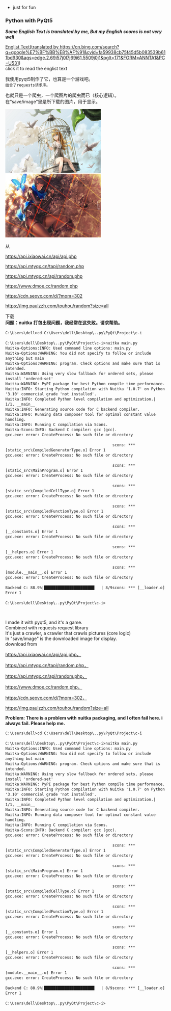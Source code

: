 
- just for fun  
### Python with PyQt5
***Some English Text is translated by me, But my English scores is not very well***  

<a href="#english">Englist Text(translated by <https://cn.bing.com/search?q=google%E7%BF%BB%E8%AF%91&cvid=fa59938cb75f45d5b083539b611bd930&aqs=edge.2.69i57j0l7j69i61.5509j0j1&pglt=171&FORM=ANNTA1&PC=U531>)<br>click it to read the englist text</a>

我使用pyqt5制作了它，也算是一个游戏吧。  
`结合了requests请求库。`

也就只是一个爬虫，一个爬图片的爬虫而已（核心逻辑）。  
在“save/image”里是所下载的图片，用于显示。

<!--![](https://github.com/Lro-Steven-aq/1/blob/main/save/image/005BYqpgly1frn98tewvfj31hc0u0doj.jpg.png)
![](https://github.com/Lro-Steven-aq/1/blob/main/save/image/0072Vf1pgy1fodqiavi9zj31kw0uzhdx.jpg.png)-->
<img src="https://github.com/Lro-Steven-aq/1/blob/main/save/image/005BYqpgly1frn98tewvfj31hc0u0doj.jpg.png" width="300" height="200"><img src="https://github.com/Lro-Steven-aq/1/blob/main/save/image/0072Vf1pgy1fodqiavi9zj31kw0uzhdx.jpg.png" width="300" height="200">  
  
从  
  
  <https://api.ixiaowai.cn/api/api.php>   
    
  <https://api.mtyqx.cn/tapi/random.php>  
    
  <https://api.mtyqx.cn/api/random.php>  
    
  <https://www.dmoe.cc/random.php>  
    
  <https://cdn.seovx.com/d/?mom=302>  
    
  <https://img.paulzzh.com/touhou/random?size=all>  
      
下载  
<strong> 问题：nuitka 打包出现问题，我经常在这失败。请求帮助。</strong>  
```
C:\Users\dell>cd C:\Users\dell\Desktop\..py\PyQt\Project\c-i

C:\Users\dell\Desktop\..py\PyQt\Project\c-i>nuitka main.py
Nuitka-Options:INFO: Used command line options: main.py
Nuitka-Options:WARNING: You did not specify to follow or include anything but main
Nuitka-Options:WARNING: program. Check options and make sure that is intended.
Nuitka:WARNING: Using very slow fallback for ordered sets, please install 'ordered-set'
Nuitka:WARNING: PyPI package for best Python compile time performance.
Nuitka:INFO: Starting Python compilation with Nuitka '1.0.7' on Python '3.10' commercial grade 'not installed'.
Nuitka:INFO: Completed Python level compilation and optimization.| 1/1, __main__
Nuitka:INFO: Generating source code for C backend compiler.
Nuitka:INFO: Running data composer tool for optimal constant value handling.
Nuitka:INFO: Running C compilation via Scons.
Nuitka-Scons:INFO: Backend C compiler: gcc (gcc).
gcc.exe: error: CreateProcess: No such file or directory

                                               scons: *** [static_src\CompiledGeneratorType.o] Error 1
gcc.exe: error: CreateProcess: No such file or directory

                                               scons: *** [static_src\MainProgram.o] Error 1
gcc.exe: error: CreateProcess: No such file or directory

                                               scons: *** [static_src\CompiledCellType.o] Error 1
gcc.exe: error: CreateProcess: No such file or directory

                                               scons: *** [static_src\CompiledFunctionType.o] Error 1
gcc.exe: error: CreateProcess: No such file or directory

                                               scons: *** [__constants.o] Error 1
gcc.exe: error: CreateProcess: No such file or directory

                                               scons: *** [__helpers.o] Error 1
gcc.exe: error: CreateProcess: No such file or directory

                                               scons: *** [module.__main__.o] Error 1
gcc.exe: error: CreateProcess: No such file or directory

Backend C: 88.9%|██████████████████████▏  | 8/9scons: *** [__loader.o] Error 1

C:\Users\dell\Desktop\..py\PyQt\Project\c-i>
```
  
  
  

<p id="english"><br>
  
I made it with pyqt5, and it's a game.<br>
Combined with requests request library<br>
It's just a crawler, a crawler that crawls pictures (core logic)<br>
In "save/image" is the downloaded image for display.<br>
  download from  
  
  <https://api.ixiaowai.cn/api/api.php，>   
    
  <https://api.mtyqx.cn/tapi/random.php，>  
    
  <https://api.mtyqx.cn/api/random.php，>  
    
  <https://www.dmoe.cc/random.php，>  
    
  <https://cdn.seovx.com/d/?mom=302，>  
    
  <https://img.paulzzh.com/touhou/random?size=all>  
      


</p>
<strong> Problem: There is a problem with nuitka packaging, and I often fail here. i always fail. Please help me.</strong>

```
C:\Users\dell>cd C:\Users\dell\Desktop\..py\PyQt\Project\c-i

C:\Users\dell\Desktop\..py\PyQt\Project\c-i>nuitka main.py
Nuitka-Options:INFO: Used command line options: main.py
Nuitka-Options:WARNING: You did not specify to follow or include anything but main
Nuitka-Options:WARNING: program. Check options and make sure that is intended.
Nuitka:WARNING: Using very slow fallback for ordered sets, please install 'ordered-set'
Nuitka:WARNING: PyPI package for best Python compile time performance.
Nuitka:INFO: Starting Python compilation with Nuitka '1.0.7' on Python '3.10' commercial grade 'not installed'.
Nuitka:INFO: Completed Python level compilation and optimization.| 1/1, __main__
Nuitka:INFO: Generating source code for C backend compiler.
Nuitka:INFO: Running data composer tool for optimal constant value handling.
Nuitka:INFO: Running C compilation via Scons.
Nuitka-Scons:INFO: Backend C compiler: gcc (gcc).
gcc.exe: error: CreateProcess: No such file or directory

                                               scons: *** [static_src\CompiledGeneratorType.o] Error 1
gcc.exe: error: CreateProcess: No such file or directory

                                               scons: *** [static_src\MainProgram.o] Error 1
gcc.exe: error: CreateProcess: No such file or directory

                                               scons: *** [static_src\CompiledCellType.o] Error 1
gcc.exe: error: CreateProcess: No such file or directory

                                               scons: *** [static_src\CompiledFunctionType.o] Error 1
gcc.exe: error: CreateProcess: No such file or directory

                                               scons: *** [__constants.o] Error 1
gcc.exe: error: CreateProcess: No such file or directory

                                               scons: *** [__helpers.o] Error 1
gcc.exe: error: CreateProcess: No such file or directory

                                               scons: *** [module.__main__.o] Error 1
gcc.exe: error: CreateProcess: No such file or directory

Backend C: 88.9%|██████████████████████▏  | 8/9scons: *** [__loader.o] Error 1

C:\Users\dell\Desktop\..py\PyQt\Project\c-i>
```
